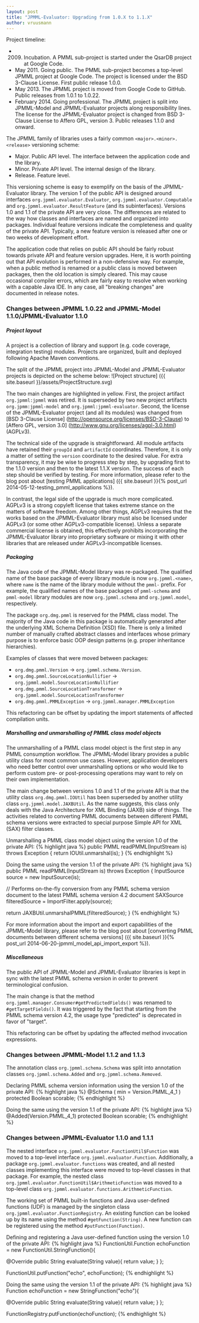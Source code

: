 ```yaml
---
layout: post
title: "JPMML-Evaluator: Upgrading from 1.0.X to 1.1.X"
author: vruusmann
---
```


Project timeline:

* 2009. Incubation. A PMML sub-project is started under the QsarDB project at Google Code.
* May 2011. Going public. The PMML sub-project becomes a top-level JPMML project at Google Code. The project is licensed under the BSD 3-Clause License. First public release 1.0.0.
* May 2013. The JPMML project is moved from Google Code to GitHub. Public releases from 1.0.1 to 1.0.22.
* February 2014. Going professional. The JPMML project is split into JPMML-Model and JPMML-Evaluator projects along responsibility lines. The license for the JPMML-Evaluator project is changed from BSD 3-Clause License to Affero GPL, version 3. Public releases 1.1.0 and onward.

The JPMML family of libraries uses a fairly common `<major>.<minor>.<release>` versioning scheme:

* Major. Public API level. The interface between the application code and the library.
* Minor. Private API level. The internal design of the library.
* Release. Feature level.

This versioning scheme is easy to exemplify on the basis of the JPMML-Evaluator library. The version 1 of the public API is designed around interfaces `org.jpmml.evaluator.Evaluator`, `org.jpmml.evaluator.Computable` and `org.jpmml.evaluator.ResultFeature` (and its subinterfaces). Versions 1.0 and 1.1 of the private API are very close. The differences are related to the way how classes and interfaces are named and organized into packages. Individual feature versions indicate the completeness and quality of the private API. Typically, a new feature version is released after one or two weeks of development effort.

The application code that relies on public API should be fairly robust towards private API and feature version upgrades. Here, it is worth pointing out that API evolution is performed in a non-defensive way. For example, when a public method is renamed or a public class is moved between packages, then the old location is simply cleared. This may cause occasional compiler errors, which are fairly easy to resolve when working with a capable Java IDE. In any case, all "breaking changes" are documented in release notes.

### Changes between JPMML 1.0.22 and JPMML-Model 1.1.0/JPMML-Evaluator 1.1.0 ###

##### Project layout #####

A project is a collection of library and support (e.g. code coverage, integration testing) modules. Projects are organized, built and deployed following Apache Maven conventions.

The split of the JPMML project into JPMML-Model and JPMML-Evaluator projects is depicted on the scheme below:
![Project structure] ({{ site.baseurl }}/assets/ProjectStructure.svg)

The two main changes are highlighted in yellow. First, the project artifact `org.jpmml:jpmml` was retired. It is superseded by two new project artifacts `org.jpmm:jpmml-model` and `org.jpmml:jpmml-evaluator`. Second, the license of the JPMML-Evaluator project (and all its modules) was changed from [BSD 3-Clause License] (http://opensource.org/licenses/BSD-3-Clause) to [Affero GPL, version 3.0] (http://www.gnu.org/licenses/agpl-3.0.html) (AGPLv3).

The technical side of the upgrade is straightforward. All module artifacts have retained their `groupId` and `artifactId` coordinates. Therefore, it is only a matter of setting the `version` coordinate to the desired value. For extra transparency, it may be wise to progress step by step, by upgrading first to the 1.1.0 version and then to the latest 1.1.X version. The success of each step should be verified by testing. For more information, please refer to the blog post about [testing PMML applications] ({{ site.baseurl }}{% post_url 2014-05-12-testing_pmml_applications %}).

In contrast, the legal side of the upgrade is much more complicated. AGPLv3 is a strong copyleft license that takes extreme stance on the matters of software freedom. Among other things, AGPLv3 requires that the works based on the JPMML-Evaluator library must also be licensed under AGPLv3 (or some other AGPLv3-compatible license). Unless a separate commercial license is obtained, this effectively prohibits incorporating the JPMML-Evaluator library into proprietary software or mixing it with other libraries that are released under AGPLv3-incompatible licenses.

##### Packaging #####

The Java code of the JPMML-Model library was re-packaged. The qualified name of the base package of every library module is now `org.jpmml.<name>`, where `name` is the name of the library module without the `pmml-` prefix. For example, the qualified names of the base packages of `pmml-schema` and `pmml-model` library modules are now `org.jpmml.schema` and `org.jpmml.model`, respectively.

The package `org.dmg.pmml` is reserved for the PMML class model. The majority of the Java code in this package is automatically generated after the underlying XML Schema Definition (XSD) file. There is only a limited number of manually crafted abstract classes and interfaces whose primary purpose is to enforce basic OOP design patterns (e.g. proper inheritance hierarchies).

Examples of classes that were moved between packages:

* `org.dmg.pmml.Version` → `org.jpmml.schema.Version`.
* `org.dmg.pmml.SourceLocationNullifier` → `org.jpmml.model.SourceLocationNullifier`
* `org.dmg.pmml.SourceLocationTransformer` → `org.jpmml.model.SourceLocationTransformer`
* `org.dmg.pmml.PMMLException` → `org.jpmml.manager.PMMLException`

This refactoring can be offset by updating the import statements of affected compilation units.

##### Marshalling and unmarshalling of PMML class model objects #####

The unmarshalling of a PMML class model object is the first step in any PMML consumption workflow. The JPMML-Model library provides a public utility class for most common use cases. However, application developers who need better control over unmarshalling options or who would like to perform custom pre- or post-processing operations may want to rely on their own implementation.

The main change between versions 1.0 and 1.1 of the private API is that the utility class `org.dmg.pmml.IOUtil` has been superseded by another utility class `org.jpmml.model.JAXBUtil`. As the name suggests, this class only deals with the Java Architecture for XML Binding (JAXB) side of things. The activities related to converting PMML documents between different PMML schema versions were extracted to special purpose Simple API for XML (SAX) filter classes.

Unmarshalling a PMML class model object using the version 1.0 of the private API:
{% highlight java %}
public PMML readPMML(InputStream is) throws Exception {
  return IOUtil.unmarshal(is);
}
{% endhighlight %}

Doing the same using the version 1.1 of the private API:
{% highlight java %}
public PMML readPMML(InputStream is) throws Exception {
  InputSource source = new InputSource(is);

  // Performs on-the-fly conversion from any PMML schema version document to the latest PMML schema version 4.2 document
  SAXSource filteredSource = ImportFilter.apply(source);

  return JAXBUtil.unmarshalPMML(filteredSource);
}
{% endhighlight %}

For more information about the import and export capabilities of the JPMML-Model library, please refer to the blog post about [converting PMML documents between different schema versions] ({{ site.baseurl }}{% post_url 2014-06-20-jpmml_model_api_import_export %}).

##### Miscellaneous #####

The public API of JPMML-Model and JPMML-Evaluator libraries is kept in sync with the latest PMML schema version in order to prevent terminological confusion.

The main change is that the method `org.jpmml.manager.Consumer#getPredictedFields()` was renamed to `#getTargetFields()`. It was triggered by the fact that starting from the PMML schema version 4.2, the usage type "predicted" is deprecated in favor of "target".

This refactoring can be offset by updating the affected method invocation expressions.

### Changes between JPMML-Model 1.1.2 and 1.1.3 ###

The annotation class `org.jpmml.schema.Schema` was split into annotation classes `org.jpmml.schema.Added` and `org.jpmml.schema.Removed`.

Declaring PMML schema version information using the version 1.0 of the private API:
{% highlight java %}
@Schema (
  min = Version.PMML_4_1
)
protected Boolean scorable;
{% endhighlight %}

Doing the same using the version 1.1 of the private API:
{% highlight java %}
@Added(Version.PMML_4_1)
protected Boolean scorable;
{% endhighlight %}

### Changes between JPMML-Evaluator 1.1.0 and 1.1.1 ###

The nested interface `org.jpmml.evaluator.FunctionUtil$Function` was moved to a top-level interface `org.jpmml.evaluator.Function`. Additionally, a package `org.jpmml.evaluator.functions` was created, and all nested classes implementing this interface were moved to top-level classes in that package. For example, the nested class `org.jpmml.evaluator.FunctionUtil$ArithmeticFunction` was moved to a top-level class `org.jpmml.evaluator.functions.ArithmeticFunction`.

The working set of PMML built-in functions and Java user-defined functions (UDF) is managed by the singleton class `org.jpmml.evaluator.FunctionRegistry`. An existing function can be looked up by its name using the method `#getFunction(String)`. A new function can be registered using the method `#putFunction(Function)`.

Defining and registering a Java user-defined function using the version 1.0 of the private API:
{% highlight java %}
FunctionUtil.Function echoFunction = new FunctionUtil.StringFunction(){

  @Override
  public String evaluate(String value){
    return value;
  }
};

FunctionUtil.putFunction("echo", echoFunction);
{% endhighlight %}

Doing the same using the version 1.1 of the private API:
{% highlight java %}
Function echoFunction = new StringFunction("echo"){

  @Override
  public String evaluate(String value){
    return value;
  }
};

FunctionRegistry.putFunction(echoFunction);
{% endhighlight %}